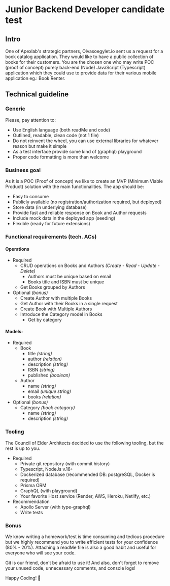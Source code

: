 # Junior Backend Developer candidate test

## Intro

One of Apexlab's strategic partners, Olvasoegylet.io sent us a request for a book catalog application. They would like to have a public collection of books for their customers. You are the chosen one who may write POC (proof of concept) purely back-end (Node) JavaScript (Typescript) application which they could use to provide data for their various mobile application eg.: Book Renter.

## Technical guideline

### Generic

Please, pay attention to:

- Use English language (both readMe and code)
- Outlined, readable, clean code (not 1 file)
- Do not reinvent the wheel, you can use external libraries for whatever reason but make it simple
- As a test interface provide some kind of (graphql) playground
- Proper code formatting is more than welcome

### Business goal

As it is a POC (Proof of concept) we like to create an MVP (Minimum Viable Product) solution with the main functionalities. The app should be:

- Easy to consume
- Publicly available (no registration/authorization required, but deployed)
- Store data (in underlying database)
- Provide fast and reliable response on Book and Author requests
- Include mock data in the deployed app (seeding)
- Flexible (ready for future extensions)

### Functional requirements (tech. ACs)

#### Operations

- Required
  - CRUD operations on Books and Authors <em>(Create - Read - Update - Delete)</em>
    - Authors must be unique based on email
    - Books title and ISBN must be unique
  - Get Books grouped by Authors
- Optional <em>(bonus)</em>
  - Create Author with multiple Books
  - Get Author with their Books in a single request
  - Create Book with Multiple Authors
  - Introduce the Category model in Books
    - Get by category

#### Models:

- Required
  - Book
    - title <em>(string)</em>
    - author <em>(relation)</em>
    - description <em>(string)</em>
    - ISBN <em>(string)</em>
    - published <em>(boolean)</em>
  - Author
    - name <em>(string)</em>
    - email <em>(unique string)</em>
    - books <em>(relation)</em>
- Optional <em>(bonus)</em>
  - Category <em>(book category)</em>
    - name <em>(string)</em>
    - description <em>(string)</em>

### Tooling

The Council of Elder Architects decided to use the following tooling, but the rest is up to you.

- Required
  - Private git repository (with commit history)
  - Typescript, NodeJs v.16+
  - Dockerized database (recommended DB: postgreSQL, Docker is required)
  - Prisma ORM
  - GraphQL (with playground)
  - Your favorite Host service (Render, AWS, Heroku, Netlify, etc.)
- Recommendation
  - Apollo Server (with type-graphql)
  - Write tests

### Bonus

We know writing a homework/test is time consuming and tedious procedure but we highly recommend you to write efficient tests for your confidence (80% - 20%). Attaching a readMe file is also a good habit and useful for everyone who will see your code.

Git is our friend, don't be afraid to use it! And also, don't forget to remove your unused code, unnecessary comments, and console logs!

Happy Coding! 🚀
